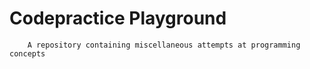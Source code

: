 # Codepractice Playground
        A repository containing miscellaneous attempts at programming concepts
